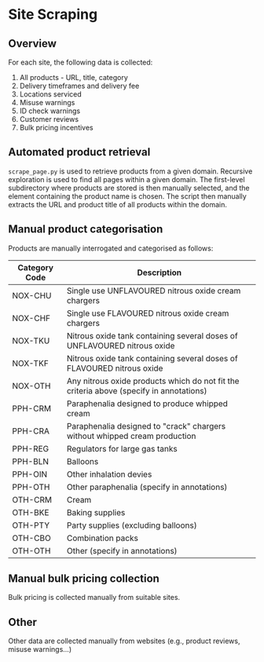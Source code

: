 # Site Scraping

## Overview
For each site, the following data is collected: 
1) All products - URL, title, category
2) Delivery timeframes and delivery fee
3) Locations serviced
4) Misuse warnings
5) ID check warnings
6) Customer reviews
7) Bulk pricing incentives

## Automated product retrieval 
`scrape_page.py` is used to retrieve products from a given domain. Recursive exploration is used to find all pages within a given domain. The first-level subdirectory where products are stored is then manually selected, and the element containing the product name is chosen. The script then manually extracts the URL and product title of all products within the domain. 

## Manual product categorisation 
Products are manually interrogated and categorised as follows: 

| Category Code | Description                                                                             |
|---------------|-----------------------------------------------------------------------------------------|
| NOX-CHU       | Single use UNFLAVOURED nitrous oxide cream chargers                                     |
| NOX-CHF       | Single use FLAVOURED nitrous oxide cream chargers                                       |
| NOX-TKU       | Nitrous oxide tank containing several doses of UNFLAVOURED nitrous oxide                |
| NOX-TKF       | Nitrous oxide tank containing several doses of FLAVOURED nitrous oxide                  |
| NOX-OTH       | Any nitrous oxide products which do not fit the criteria above (specify in annotations) |
| PPH-CRM       | Paraphenalia designed to produce whipped cream                                          |
| PPH-CRA       | Paraphenalia designed to "crack" chargers without whipped cream production              |
| PPH-REG       | Regulators for large gas tanks                                                          |
| PPH-BLN       | Balloons                                                                                |
| PPH-OIN       | Other inhalation devies                                                                 |
| PPH-OTH       | Other paraphenalia (specify in annotations)                                             |
| OTH-CRM       | Cream                                                                                   |
| OTH-BKE       | Baking supplies                                                                         |
| OTH-PTY       | Party supplies (excluding balloons)                                                     |
| OTH-CBO       | Combination packs                                                                       |
| OTH-OTH       | Other (specify in annotations)                                                          |

## Manual bulk pricing collection
Bulk pricing is collected manually from suitable sites.

## Other
Other data are collected manually from websites (e.g., product reviews, misuse warnings...) 

